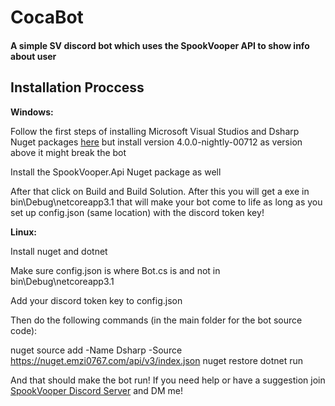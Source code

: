 # CocaBot
#### A simple SV discord bot which uses the SpookVooper API to show info about user

## Installation Proccess

__Windows:__

Follow the first steps of installing Microsoft Visual Studios and Dsharp Nuget packages [here](https://youtu.be/7-tyLCAO4mY) but install version 4.0.0-nightly-00712 as version above it might break the bot

Install the SpookVooper.Api Nuget package as well

After that click on Build and Build Solution. After this you will get a exe in bin\Debug\netcoreapp3.1 that will make your bot come to life as long as you set up config.json (same location) with the discord token key!

__Linux:__

Install nuget and dotnet

Make sure config.json is where Bot.cs is and not in bin\Debug\netcoreapp3.1

Add your discord token key to config.json

Then do the following commands (in the main folder for the bot source code):

nuget source add -Name Dsharp -Source https://nuget.emzi0767.com/api/v3/index.json
nuget restore
dotnet run

And that should make the bot run!
If you need help or have a suggestion join [SpookVooper Discord Server](https://discord.gg/spookvooper) and DM me!
